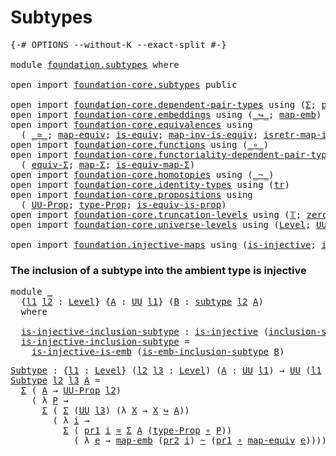 # Subtypes

<pre class="Agda"><a id="21" class="Symbol">{-#</a> <a id="25" class="Keyword">OPTIONS</a> <a id="33" class="Pragma">--without-K</a> <a id="45" class="Pragma">--exact-split</a> <a id="59" class="Symbol">#-}</a>

<a id="64" class="Keyword">module</a> <a id="71" href="foundation.subtypes.html" class="Module">foundation.subtypes</a> <a id="91" class="Keyword">where</a>

<a id="98" class="Keyword">open</a> <a id="103" class="Keyword">import</a> <a id="110" href="foundation-core.subtypes.html" class="Module">foundation-core.subtypes</a> <a id="135" class="Keyword">public</a>

<a id="143" class="Keyword">open</a> <a id="148" class="Keyword">import</a> <a id="155" href="foundation-core.dependent-pair-types.html" class="Module">foundation-core.dependent-pair-types</a> <a id="192" class="Keyword">using</a> <a id="198" class="Symbol">(</a><a id="199" href="foundation-core.dependent-pair-types.html#502" class="Record">Σ</a><a id="200" class="Symbol">;</a> <a id="202" href="foundation-core.dependent-pair-types.html#592" class="Field">pr1</a><a id="205" class="Symbol">;</a> <a id="207" href="foundation-core.dependent-pair-types.html#604" class="Field">pr2</a><a id="210" class="Symbol">)</a>
<a id="212" class="Keyword">open</a> <a id="217" class="Keyword">import</a> <a id="224" href="foundation-core.embeddings.html" class="Module">foundation-core.embeddings</a> <a id="251" class="Keyword">using</a> <a id="257" class="Symbol">(</a><a id="258" href="foundation-core.embeddings.html#1062" class="Function Operator">_↪_</a><a id="261" class="Symbol">;</a> <a id="263" href="foundation-core.embeddings.html#1205" class="Function">map-emb</a><a id="270" class="Symbol">)</a>
<a id="272" class="Keyword">open</a> <a id="277" class="Keyword">import</a> <a id="284" href="foundation-core.equivalences.html" class="Module">foundation-core.equivalences</a> <a id="313" class="Keyword">using</a>
  <a id="321" class="Symbol">(</a> <a id="323" href="foundation-core.equivalences.html#1607" class="Function Operator">_≃_</a><a id="326" class="Symbol">;</a> <a id="328" href="foundation-core.equivalences.html#1807" class="Function">map-equiv</a><a id="337" class="Symbol">;</a> <a id="339" href="foundation-core.equivalences.html#1542" class="Function">is-equiv</a><a id="347" class="Symbol">;</a> <a id="349" href="foundation-core.equivalences.html#4173" class="Function">map-inv-is-equiv</a><a id="365" class="Symbol">;</a> <a id="367" href="foundation-core.equivalences.html#4381" class="Function">isretr-map-inv-is-equiv</a><a id="390" class="Symbol">)</a>
<a id="392" class="Keyword">open</a> <a id="397" class="Keyword">import</a> <a id="404" href="foundation-core.functions.html" class="Module">foundation-core.functions</a> <a id="430" class="Keyword">using</a> <a id="436" class="Symbol">(</a><a id="437" href="foundation-core.functions.html#407" class="Function Operator">_∘_</a><a id="440" class="Symbol">)</a>
<a id="442" class="Keyword">open</a> <a id="447" class="Keyword">import</a> <a id="454" href="foundation-core.functoriality-dependent-pair-types.html" class="Module">foundation-core.functoriality-dependent-pair-types</a> <a id="505" class="Keyword">using</a>
  <a id="513" class="Symbol">(</a> <a id="515" href="foundation-core.functoriality-dependent-pair-types.html#10421" class="Function">equiv-Σ</a><a id="522" class="Symbol">;</a> <a id="524" href="foundation-core.functoriality-dependent-pair-types.html#2434" class="Function">map-Σ</a><a id="529" class="Symbol">;</a> <a id="531" href="foundation-core.functoriality-dependent-pair-types.html#9993" class="Function">is-equiv-map-Σ</a><a id="545" class="Symbol">)</a>
<a id="547" class="Keyword">open</a> <a id="552" class="Keyword">import</a> <a id="559" href="foundation-core.homotopies.html" class="Module">foundation-core.homotopies</a> <a id="586" class="Keyword">using</a> <a id="592" class="Symbol">(</a><a id="593" href="foundation-core.homotopies.html#545" class="Function Operator">_~_</a><a id="596" class="Symbol">)</a>
<a id="598" class="Keyword">open</a> <a id="603" class="Keyword">import</a> <a id="610" href="foundation-core.identity-types.html" class="Module">foundation-core.identity-types</a> <a id="641" class="Keyword">using</a> <a id="647" class="Symbol">(</a><a id="648" href="foundation-core.identity-types.html#4583" class="Function">tr</a><a id="650" class="Symbol">)</a>
<a id="652" class="Keyword">open</a> <a id="657" class="Keyword">import</a> <a id="664" href="foundation-core.propositions.html" class="Module">foundation-core.propositions</a> <a id="693" class="Keyword">using</a>
  <a id="701" class="Symbol">(</a> <a id="703" href="foundation-core.propositions.html#1380" class="Function">UU-Prop</a><a id="710" class="Symbol">;</a> <a id="712" href="foundation-core.propositions.html#1482" class="Function">type-Prop</a><a id="721" class="Symbol">;</a> <a id="723" href="foundation-core.propositions.html#3682" class="Function">is-equiv-is-prop</a><a id="739" class="Symbol">)</a>
<a id="741" class="Keyword">open</a> <a id="746" class="Keyword">import</a> <a id="753" href="foundation-core.truncation-levels.html" class="Module">foundation-core.truncation-levels</a> <a id="787" class="Keyword">using</a> <a id="793" class="Symbol">(</a><a id="794" href="foundation-core.truncation-levels.html#382" class="Datatype">𝕋</a><a id="795" class="Symbol">;</a> <a id="797" href="foundation-core.truncation-levels.html#479" class="Function">zero-𝕋</a><a id="803" class="Symbol">)</a>
<a id="805" class="Keyword">open</a> <a id="810" class="Keyword">import</a> <a id="817" href="foundation-core.universe-levels.html" class="Module">foundation-core.universe-levels</a> <a id="849" class="Keyword">using</a> <a id="855" class="Symbol">(</a><a id="856" href="Agda.Primitive.html#597" class="Postulate">Level</a><a id="861" class="Symbol">;</a> <a id="863" href="foundation-core.universe-levels.html#222" class="Primitive">UU</a><a id="865" class="Symbol">;</a> <a id="867" href="Agda.Primitive.html#780" class="Primitive">lsuc</a><a id="871" class="Symbol">;</a> <a id="873" href="Agda.Primitive.html#810" class="Primitive Operator">_⊔_</a><a id="876" class="Symbol">)</a>

<a id="879" class="Keyword">open</a> <a id="884" class="Keyword">import</a> <a id="891" href="foundation.injective-maps.html" class="Module">foundation.injective-maps</a> <a id="917" class="Keyword">using</a> <a id="923" class="Symbol">(</a><a id="924" href="foundation.injective-maps.html#1295" class="Function">is-injective</a><a id="936" class="Symbol">;</a> <a id="938" href="foundation.injective-maps.html#3649" class="Function">is-injective-is-emb</a><a id="957" class="Symbol">)</a>
</pre>
### The inclusion of a subtype into the ambient type is injective

<pre class="Agda"><a id="1039" class="Keyword">module</a> <a id="1046" href="foundation.subtypes.html#1046" class="Module">_</a>
  <a id="1050" class="Symbol">{</a><a id="1051" href="foundation.subtypes.html#1051" class="Bound">l1</a> <a id="1054" href="foundation.subtypes.html#1054" class="Bound">l2</a> <a id="1057" class="Symbol">:</a> <a id="1059" href="Agda.Primitive.html#597" class="Postulate">Level</a><a id="1064" class="Symbol">}</a> <a id="1066" class="Symbol">{</a><a id="1067" href="foundation.subtypes.html#1067" class="Bound">A</a> <a id="1069" class="Symbol">:</a> <a id="1071" href="foundation-core.universe-levels.html#222" class="Primitive">UU</a> <a id="1074" href="foundation.subtypes.html#1051" class="Bound">l1</a><a id="1076" class="Symbol">}</a> <a id="1078" class="Symbol">(</a><a id="1079" href="foundation.subtypes.html#1079" class="Bound">B</a> <a id="1081" class="Symbol">:</a> <a id="1083" href="foundation-core.subtypes.html#2197" class="Function">subtype</a> <a id="1091" href="foundation.subtypes.html#1054" class="Bound">l2</a> <a id="1094" href="foundation.subtypes.html#1067" class="Bound">A</a><a id="1095" class="Symbol">)</a>
  <a id="1099" class="Keyword">where</a>
  
  <a id="1110" href="foundation.subtypes.html#1110" class="Function">is-injective-inclusion-subtype</a> <a id="1141" class="Symbol">:</a> <a id="1143" href="foundation.injective-maps.html#1295" class="Function">is-injective</a> <a id="1156" class="Symbol">(</a><a id="1157" href="foundation-core.subtypes.html#2607" class="Function">inclusion-subtype</a> <a id="1175" href="foundation.subtypes.html#1079" class="Bound">B</a><a id="1176" class="Symbol">)</a>
  <a id="1180" href="foundation.subtypes.html#1110" class="Function">is-injective-inclusion-subtype</a> <a id="1211" class="Symbol">=</a>
    <a id="1217" href="foundation.injective-maps.html#3649" class="Function">is-injective-is-emb</a> <a id="1237" class="Symbol">(</a><a id="1238" href="foundation-core.subtypes.html#3702" class="Function">is-emb-inclusion-subtype</a> <a id="1263" href="foundation.subtypes.html#1079" class="Bound">B</a><a id="1264" class="Symbol">)</a>
</pre>
<pre class="Agda"><a id="Subtype"></a><a id="1279" href="foundation.subtypes.html#1279" class="Function">Subtype</a> <a id="1287" class="Symbol">:</a> <a id="1289" class="Symbol">{</a><a id="1290" href="foundation.subtypes.html#1290" class="Bound">l1</a> <a id="1293" class="Symbol">:</a> <a id="1295" href="Agda.Primitive.html#597" class="Postulate">Level</a><a id="1300" class="Symbol">}</a> <a id="1302" class="Symbol">(</a><a id="1303" href="foundation.subtypes.html#1303" class="Bound">l2</a> <a id="1306" href="foundation.subtypes.html#1306" class="Bound">l3</a> <a id="1309" class="Symbol">:</a> <a id="1311" href="Agda.Primitive.html#597" class="Postulate">Level</a><a id="1316" class="Symbol">)</a> <a id="1318" class="Symbol">(</a><a id="1319" href="foundation.subtypes.html#1319" class="Bound">A</a> <a id="1321" class="Symbol">:</a> <a id="1323" href="foundation-core.universe-levels.html#222" class="Primitive">UU</a> <a id="1326" href="foundation.subtypes.html#1290" class="Bound">l1</a><a id="1328" class="Symbol">)</a> <a id="1330" class="Symbol">→</a> <a id="1332" href="foundation-core.universe-levels.html#222" class="Primitive">UU</a> <a id="1335" class="Symbol">(</a><a id="1336" href="foundation.subtypes.html#1290" class="Bound">l1</a> <a id="1339" href="Agda.Primitive.html#810" class="Primitive Operator">⊔</a> <a id="1341" href="Agda.Primitive.html#780" class="Primitive">lsuc</a> <a id="1346" href="foundation.subtypes.html#1303" class="Bound">l2</a> <a id="1349" href="Agda.Primitive.html#810" class="Primitive Operator">⊔</a> <a id="1351" href="Agda.Primitive.html#780" class="Primitive">lsuc</a> <a id="1356" href="foundation.subtypes.html#1306" class="Bound">l3</a><a id="1358" class="Symbol">)</a>
<a id="1360" href="foundation.subtypes.html#1279" class="Function">Subtype</a> <a id="1368" href="foundation.subtypes.html#1368" class="Bound">l2</a> <a id="1371" href="foundation.subtypes.html#1371" class="Bound">l3</a> <a id="1374" href="foundation.subtypes.html#1374" class="Bound">A</a> <a id="1376" class="Symbol">=</a>
  <a id="1380" href="foundation-core.dependent-pair-types.html#502" class="Record">Σ</a> <a id="1382" class="Symbol">(</a> <a id="1384" href="foundation.subtypes.html#1374" class="Bound">A</a> <a id="1386" class="Symbol">→</a> <a id="1388" href="foundation-core.propositions.html#1380" class="Function">UU-Prop</a> <a id="1396" href="foundation.subtypes.html#1368" class="Bound">l2</a><a id="1398" class="Symbol">)</a>
    <a id="1404" class="Symbol">(</a> <a id="1406" class="Symbol">λ</a> <a id="1408" href="foundation.subtypes.html#1408" class="Bound">P</a> <a id="1410" class="Symbol">→</a>
      <a id="1418" href="foundation-core.dependent-pair-types.html#502" class="Record">Σ</a> <a id="1420" class="Symbol">(</a> <a id="1422" href="foundation-core.dependent-pair-types.html#502" class="Record">Σ</a> <a id="1424" class="Symbol">(</a><a id="1425" href="foundation-core.universe-levels.html#222" class="Primitive">UU</a> <a id="1428" href="foundation.subtypes.html#1371" class="Bound">l3</a><a id="1430" class="Symbol">)</a> <a id="1432" class="Symbol">(λ</a> <a id="1435" href="foundation.subtypes.html#1435" class="Bound">X</a> <a id="1437" class="Symbol">→</a> <a id="1439" href="foundation.subtypes.html#1435" class="Bound">X</a> <a id="1441" href="foundation-core.embeddings.html#1062" class="Function Operator">↪</a> <a id="1443" href="foundation.subtypes.html#1374" class="Bound">A</a><a id="1444" class="Symbol">))</a>
        <a id="1455" class="Symbol">(</a> <a id="1457" class="Symbol">λ</a> <a id="1459" href="foundation.subtypes.html#1459" class="Bound">i</a> <a id="1461" class="Symbol">→</a>
          <a id="1473" href="foundation-core.dependent-pair-types.html#502" class="Record">Σ</a> <a id="1475" class="Symbol">(</a> <a id="1477" href="foundation-core.dependent-pair-types.html#592" class="Field">pr1</a> <a id="1481" href="foundation.subtypes.html#1459" class="Bound">i</a> <a id="1483" href="foundation-core.equivalences.html#1607" class="Function Operator">≃</a> <a id="1485" href="foundation-core.dependent-pair-types.html#502" class="Record">Σ</a> <a id="1487" href="foundation.subtypes.html#1374" class="Bound">A</a> <a id="1489" class="Symbol">(</a><a id="1490" href="foundation-core.propositions.html#1482" class="Function">type-Prop</a> <a id="1500" href="foundation-core.functions.html#407" class="Function Operator">∘</a> <a id="1502" href="foundation.subtypes.html#1408" class="Bound">P</a><a id="1503" class="Symbol">))</a>
            <a id="1518" class="Symbol">(</a> <a id="1520" class="Symbol">λ</a> <a id="1522" href="foundation.subtypes.html#1522" class="Bound">e</a> <a id="1524" class="Symbol">→</a> <a id="1526" href="foundation-core.embeddings.html#1205" class="Function">map-emb</a> <a id="1534" class="Symbol">(</a><a id="1535" href="foundation-core.dependent-pair-types.html#604" class="Field">pr2</a> <a id="1539" href="foundation.subtypes.html#1459" class="Bound">i</a><a id="1540" class="Symbol">)</a> <a id="1542" href="foundation-core.homotopies.html#545" class="Function Operator">~</a> <a id="1544" class="Symbol">(</a><a id="1545" href="foundation-core.dependent-pair-types.html#592" class="Field">pr1</a> <a id="1549" href="foundation-core.functions.html#407" class="Function Operator">∘</a> <a id="1551" href="foundation-core.equivalences.html#1807" class="Function">map-equiv</a> <a id="1561" href="foundation.subtypes.html#1522" class="Bound">e</a><a id="1562" class="Symbol">))))</a>
</pre>